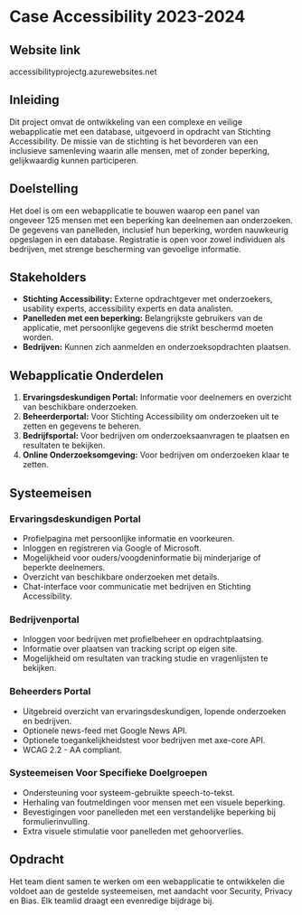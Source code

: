 # Case Accessibility 2023-2024

## Website link

accessibilityprojectg.azurewebsites.net

## Inleiding

Dit project omvat de ontwikkeling van een complexe en veilige webapplicatie met een database, uitgevoerd in opdracht van Stichting Accessibility. De missie van de stichting is het bevorderen van een inclusieve samenleving waarin alle mensen, met of zonder beperking, gelijkwaardig kunnen participeren.

## Doelstelling

Het doel is om een webapplicatie te bouwen waarop een panel van ongeveer 125 mensen met een beperking kan deelnemen aan onderzoeken. De gegevens van panelleden, inclusief hun beperking, worden nauwkeurig opgeslagen in een database. Registratie is open voor zowel individuen als bedrijven, met strenge bescherming van gevoelige informatie.

## Stakeholders

- **Stichting Accessibility:** Externe opdrachtgever met onderzoekers, usability experts, accessibility experts en data analisten.
- **Panelleden met een beperking:** Belangrijkste gebruikers van de applicatie, met persoonlijke gegevens die strikt beschermd moeten worden.
- **Bedrijven:** Kunnen zich aanmelden en onderzoeksopdrachten plaatsen.

## Webapplicatie Onderdelen

1. **Ervaringsdeskundigen Portal:** Informatie voor deelnemers en overzicht van beschikbare onderzoeken.
2. **Beheerderportal:** Voor Stichting Accessibility om onderzoeken uit te zetten en gegevens te beheren.
3. **Bedrijfsportal:** Voor bedrijven om onderzoeksaanvragen te plaatsen en resultaten te bekijken.
4. **Online Onderzoeksomgeving:** Voor bedrijven om onderzoeken klaar te zetten.

## Systeemeisen

### Ervaringsdeskundigen Portal

- Profielpagina met persoonlijke informatie en voorkeuren.
- Inloggen en registreren via Google of Microsoft.
- Mogelijkheid voor ouders/voogdeninformatie bij minderjarige of beperkte deelnemers.
- Overzicht van beschikbare onderzoeken met details.
- Chat-interface voor communicatie met bedrijven en Stichting Accessibility.

### Bedrijvenportal

- Inloggen voor bedrijven met profielbeheer en opdrachtplaatsing.
- Informatie over plaatsen van tracking script op eigen site.
- Mogelijkheid om resultaten van tracking studie en vragenlijsten te bekijken.

### Beheerders Portal

- Uitgebreid overzicht van ervaringsdeskundigen, lopende onderzoeken en bedrijven.
- Optionele news-feed met Google News API.
- Optionele toegankelijkheidstest voor bedrijven met axe-core API.
- WCAG 2.2 - AA compliant.

### Systeemeisen Voor Specifieke Doelgroepen

- Ondersteuning voor systeem-gebruikte speech-to-tekst.
- Herhaling van foutmeldingen voor mensen met een visuele beperking.
- Bevestigingen voor panelleden met een verstandelijke beperking bij formulierinvulling.
- Extra visuele stimulatie voor panelleden met gehoorverlies.

## Opdracht

Het team dient samen te werken om een webapplicatie te ontwikkelen die voldoet aan de gestelde systeemeisen, met aandacht voor Security, Privacy en Bias. Elk teamlid draagt een evenredige bijdrage bij.

